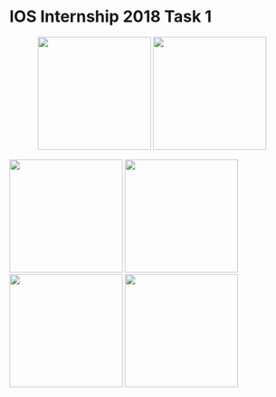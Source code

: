 # IOS Internship 2018 Task 1

<p align="center">
<img src="../master/Screenshots/horizontal.png" width="200"/>
<img src="../master/Screenshots/landscape.png" height="200"/>
</p>

<p>
<img src="../master/Screenshots/sss.png" width="200"/>
<img src="../master/Screenshots/ssd.png" width="200"/>
<img src="../master/Screenshots/iis.png" width="200"/>
<img src="../master/Screenshots/equal.png" width="200"/>
</p>
